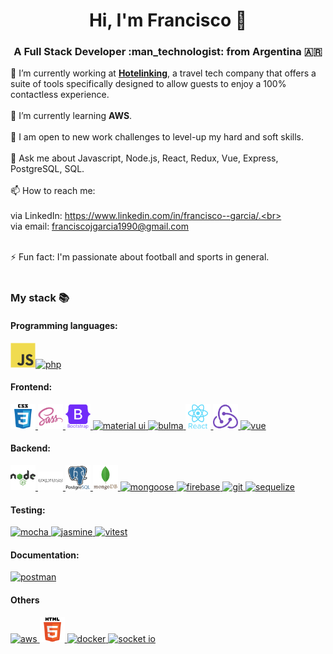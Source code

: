<h1 align="center">Hi, I'm Francisco 👋</h1>
<h3 align="center">A Full Stack Developer :man_technologist: from Argentina 🇦🇷</h3>

🔭 I’m currently working at [**Hotelinking**](https://hotelinking.com), a travel tech company that offers a suite of tools specifically designed to allow guests to enjoy a 100% contactless experience.<br><br>
🌱 I’m currently learning **AWS**.<br><br>
👯 I am open to new work challenges to level-up my hard and soft skills.<br><br>
💬 Ask me about Javascript, Node.js, React, Redux, Vue, Express, PostgreSQL, SQL. <br><br>
📫 How to reach me:<br><br>
      via LinkedIn: https://www.linkedin.com/in/francisco--garcia/.<br><br>
      via email: franciscojgarcia1990@gmail.com<br><br>

⚡ Fun fact: I'm passionate about football and sports in general. <br><br>


<h3 align="left">My stack 📚</h3>

<h4 align="left">Programming languages:</h4>
<p align="left"> 
<a href="https://developer.mozilla.org/en-US/docs/Web/JavaScript" target="_blank" rel="noreferrer"><img src="https://raw.githubusercontent.com/devicons/devicon/master/icons/javascript/javascript-original.svg" alt="javascript" width="40" height="40"/></a><a href="https://www.php.net/manual/es/intro-whatis.php" target="_blank" rel="noreferrer"><img src="https://encrypted-tbn0.gstatic.com/images?q=tbn:ANd9GcQbl2Q2_Mva5lOZsYdWkzgnqKztOy4Gl4FVVw&usqp=CAU" alt="php" width="40" height="40"/></a>
</p>
<h4 align="left">Frontend:</h4>
<p align="left"> 
<a href="https://www.w3schools.com/css/" target="_blank" rel="noreferrer"> 
<img src="https://raw.githubusercontent.com/devicons/devicon/master/icons/css3/css3-original-wordmark.svg" alt="css3" width="40" height="40"/> 
</a> 
<a href="https://sass-lang.com" target="_blank" rel="noreferrer"> 
<img src="https://raw.githubusercontent.com/devicons/devicon/master/icons/sass/sass-original.svg" alt="sass" width="40" height="40"/> 
</a> 
<a href="https://getbootstrap.com" target="_blank" rel="noreferrer"> 
<img src="https://raw.githubusercontent.com/devicons/devicon/master/icons/bootstrap/bootstrap-plain-wordmark.svg" alt="bootstrap" width="40" height="40"/> 
</a> 
<a href="https://mui.com/" target="_blank" rel="noreferrer"> 
<img src="https://cdn.worldvectorlogo.com/logos/material-ui-1.svg" alt="material ui" width="40" height="40"/> 
</a> 
<a href="https://bulma.io/" target="_blank" rel="noreferrer"> 
<img src="https://raw.githubusercontent.com/gilbarbara/logos/804dc257b59e144eaca5bc6ffd16949752c6f789/logos/bulma.svg" alt="bulma" width="40" height="40"/> 
</a> 
<a href="https://reactjs.org/" target="_blank" rel="noreferrer"> 
<img src="https://raw.githubusercontent.com/devicons/devicon/master/icons/react/react-original-wordmark.svg" alt="react" width="40" height="40"/> 
</a>  
<a href="https://redux.js.org" target="_blank" rel="noreferrer"> 
<img src="https://raw.githubusercontent.com/devicons/devicon/master/icons/redux/redux-original.svg" alt="redux" width="40" height="40"/> 
</a> 
<a href="https://vuejs.org" target="_blank" rel="noreferrer"> 
<img src="https://encrypted-tbn0.gstatic.com/images?q=tbn:ANd9GcRZQDzc6Oa8RidACamYSovP7GobW1G4-RBzUw&usqp=CAU" alt="vue" width="40" height="40"/> 
</a> 
      
</p>
<h4 align="left">Backend:</h4>
<p align="left"> 
<a href="https://nodejs.org" target="_blank" rel="noreferrer"> 
<img src="https://raw.githubusercontent.com/devicons/devicon/master/icons/nodejs/nodejs-original-wordmark.svg" alt="nodejs" width="40" height="40"/>
</a> 
<a href="https://expressjs.com" target="_blank" rel="noreferrer"> 
<img src="https://raw.githubusercontent.com/devicons/devicon/master/icons/express/express-original-wordmark.svg" alt="express" width="40" height="30"/> </a> 
<a href="https://www.postgresql.org" target="_blank" rel="noreferrer"> 
<img src="https://raw.githubusercontent.com/devicons/devicon/master/icons/postgresql/postgresql-original-wordmark.svg" alt="postgresql" width="40" height="40"/> 
</a> 
<a href="https://www.mongodb.com/" target="_blank" rel="noreferrer"> 
<img src="https://raw.githubusercontent.com/devicons/devicon/master/icons/mongodb/mongodb-original-wordmark.svg" alt="mongodb" width="40" height="40"/> 
</a> 
<a href="https://mongoosejs.com/" target="_blank" rel="noreferrer"> 
<img src="https://ih1.redbubble.net/image.438912065.6243/flat,1000x1000,075,f.u3.jpg" target="_blank" rel="noreferrer" alt="mongoose" width="40" height="40"/> 
</a> 
<a href="https://firebase.google.com/" target="_blank" rel="noreferrer"> 
<img src="https://www.vectorlogo.zone/logos/firebase/firebase-icon.svg" alt="firebase" width="40" height="40"/> </a> 
<a href="https://git-scm.com/" target="_blank" rel="noreferrer"> 
<img src="https://www.vectorlogo.zone/logos/git-scm/git-scm-icon.svg" alt="git" width="40" height="40"/> 
</a> 
<a href="https://sequelize.org/" target="_blank" rel="noreferrer"> 
<img src="https://seeklogo.com/images/S/sequelize-logo-9A5075DB9F-seeklogo.com.png" alt="sequelize" width="40" height="40"> 
</a> 
</p>
<h4 align="left">Testing:</h4>
<p align="left"> 
<a href="https://mochajs.org" target="_blank" rel="noreferrer"> 
<img src="https://www.vectorlogo.zone/logos/mochajs/mochajs-icon.svg" alt="mocha" width="40" height="40"/> 
</a> 
<a href="https://jasmine.github.io/" target="_blank" rel="noreferrer"> <img src="https://www.vectorlogo.zone/logos/jasmine/jasmine-icon.svg" alt="jasmine" width="40" height="40"/> 
</a> 
<a href="https://vitest.dev/" target="_blank" rel="noreferrer"> 
<img src="https://user-images.githubusercontent.com/11247099/145112184-a9ff6727-661c-439d-9ada-963124a281f7.png" alt="vitest" width="40" height="40"/> 
</a> 
</p>


<h4 align="left">Documentation:</h4>
<p align="left"> 
<a href="https://postman.com" target="_blank" rel="noreferrer"> 
<img src="https://www.vectorlogo.zone/logos/getpostman/getpostman-icon.svg" alt="postman" width="40" height="40"/> 
</a> 
</p>


<h4 align="left">Others</h4>
<p align="left">
<a href="https://aws.amazon.com/es" target="_blank" rel="noreferrer"> 
<img src="https://a0.awsstatic.com/libra-css/images/logos/aws_logo_smile_1200x630.png" alt="aws" width="40" height="40"/> 
</a> 
<a href="https://www.w3.org/html/" target="_blank" rel="noreferrer"> 
<img src="https://raw.githubusercontent.com/devicons/devicon/master/icons/html5/html5-original-wordmark.svg" alt="html5" width="40" height="40"/> 
</a> 
<a href="https://www.docker.com/" target="_blank" rel="noreferrer"> 
<img src="https://www.docker.com/wp-content/uploads/2022/03/Moby-logo.png" alt="docker" width="40" height="40"/> 
</a> 
<a href="https://socket.io/" target="_blank" rel="noreferrer"> 
<img src="https://upload.wikimedia.org/wikipedia/commons/thumb/9/96/Socket-io.svg/1024px-Socket-io.svg.png" alt="socket io" width="40" height="40"/> 
